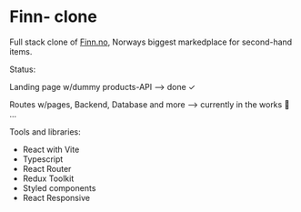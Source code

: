 # Finn- clone 

Full stack clone of <a href = "https://www.finn.no">Finn.no</a>, Norways biggest markedplace for second-hand items.

Status:

Landing page w/dummy products-API --> done ✓

Routes w/pages, Backend, Database and more --> currently in the works 🔧 ...

Tools and libraries: 

- React with Vite
- Typescript
- React Router
- Redux Toolkit
- Styled components
- React Responsive 
